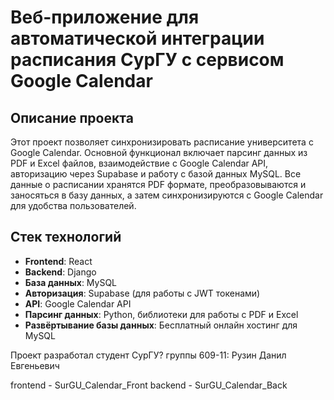 # Веб-приложение для автоматической интеграции расписания СурГУ с сервисом Google Calendar

## Описание проекта

Этот проект позволяет синхронизировать расписание университета с Google Calendar. Основной функционал включает парсинг данных из PDF и Excel файлов, взаимодействие с Google Calendar API, авторизацию через Supabase и работу с базой данных MySQL. Все данные о расписании хранятся PDF формате, преобразовываются и заносяться в базу данных, а затем синхронизируются с Google Calendar для удобства пользователей.

## Стек технологий

- **Frontend**: React
- **Backend**: Django
- **База данных**: MySQL
- **Авторизация**: Supabase (для работы с JWT токенами)
- **API**: Google Calendar API
- **Парсинг данных**: Python, библиотеки для работы с PDF и Excel
- **Развёртывание базы данных**: Бесплатный онлайн хостинг для MySQL

Проект разработал студент СурГУ? группы 609-11: Рузин Данил Евгеньевич

frontend - SurGU_Calendar_Front
backend - SurGU_Calendar_Back

